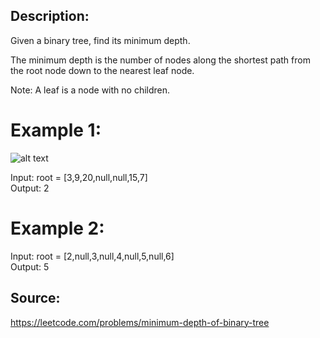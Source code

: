 ## Description:

Given a binary tree, find its minimum depth.

The minimum depth is the number of nodes along the shortest path from the root node down to the nearest leaf node.

Note: A leaf is a node with no children.

# Example 1:

![alt text](https://assets.leetcode.com/uploads/2020/10/12/ex_depth.jpg)

Input: root = [3,9,20,null,null,15,7]  
Output: 2

# Example 2:

Input: root = [2,null,3,null,4,null,5,null,6]  
Output: 5

## Source:

https://leetcode.com/problems/minimum-depth-of-binary-tree
